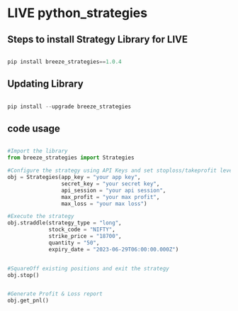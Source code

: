 # LIVE  python_strategies

## Steps to install Strategy Library for LIVE


```python

pip install breeze_strategies==1.0.4

```

## Updating Library

```python

pip install --upgrade breeze_strategies

```

## code usage

```python

#Import the library
from breeze_strategies import Strategies

#Configure the strategy using API Keys and set stoploss/takeprofit level.
obj = Strategies(app_key = "your app key",
                 secret_key = "your secret key",
                 api_session = "your api session",
                 max_profit = "your max profit",
                 max_loss = "your max loss")

#Execute the strategy
obj.straddle(strategy_type = "long",
             stock_code = "NIFTY",
             strike_price = "18700",
             quantity = "50",
             expiry_date = "2023-06-29T06:00:00.000Z")


#SquareOff existing positions and exit the strategy
obj.stop() 


#Generate Profit & Loss report
obj.get_pnl()

```

